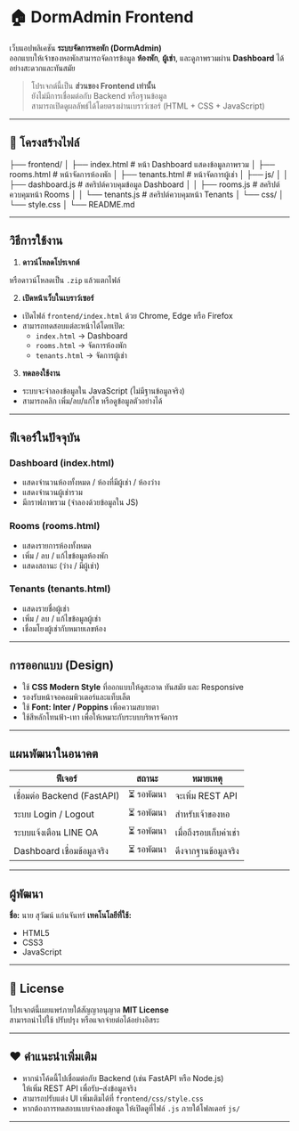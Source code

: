# 🏠 DormAdmin Frontend

เว็บแอปพลิเคชัน **ระบบจัดการหอพัก (DormAdmin)**  
ออกแบบให้เจ้าของหอพักสามารถจัดการข้อมูล **ห้องพัก**, **ผู้เช่า**, และดูภาพรวมผ่าน **Dashboard** ได้อย่างสะดวกและทันสมัย  

> โปรเจกต์นี้เป็น **ส่วนของ Frontend เท่านั้น**  
> ยังไม่มีการเชื่อมต่อกับ Backend หรือฐานข้อมูล  
> สามารถเปิดดูผลลัพธ์ได้โดยตรงผ่านเบราว์เซอร์ (HTML + CSS + JavaScript)

---

## 📁 โครงสร้างไฟล์

├── frontend/
│ ├── index.html # หน้า Dashboard แสดงข้อมูลภาพรวม
│ ├── rooms.html # หน้าจัดการห้องพัก
│ ├── tenants.html # หน้าจัดการผู้เช่า
│ ├── js/
│ │ ├── dashboard.js # สคริปต์ควบคุมข้อมูล Dashboard
│ │ ├── rooms.js # สคริปต์ควบคุมหน้า Rooms
│ │ └── tenants.js # สคริปต์ควบคุมหน้า Tenants
│ └── css/
│ └── style.css 
│
└── README.md 


---

## วิธีการใช้งาน

1. **ดาวน์โหลดโปรเจกต์**  

หรือดาวน์โหลดเป็น `.zip` แล้วแตกไฟล์

2. **เปิดหน้าเว็บในเบราว์เซอร์**
- เปิดไฟล์ `frontend/index.html` ด้วย Chrome, Edge หรือ Firefox  
- สามารถทดสอบแต่ละหน้าได้โดยเปิด:
  - `index.html` → Dashboard  
  - `rooms.html` → จัดการห้องพัก  
  - `tenants.html` → จัดการผู้เช่า  

3. **ทดลองใช้งาน**
- ระบบจะจำลองข้อมูลใน JavaScript (ไม่มีฐานข้อมูลจริง)  
- สามารถคลิก เพิ่ม/ลบ/แก้ไข หรือดูข้อมูลตัวอย่างได้

---

## ฟีเจอร์ในปัจจุบัน

### Dashboard (index.html)
- แสดงจำนวนห้องทั้งหมด / ห้องที่มีผู้เช่า / ห้องว่าง  
- แสดงจำนวนผู้เช่ารวม  
- มีกราฟภาพรวม (จำลองด้วยข้อมูลใน JS)

### Rooms (rooms.html)
- แสดงรายการห้องทั้งหมด  
- เพิ่ม / ลบ / แก้ไขข้อมูลห้องพัก  
- แสดงสถานะ (ว่าง / มีผู้เช่า)

### Tenants (tenants.html)
- แสดงรายชื่อผู้เช่า  
- เพิ่ม / ลบ / แก้ไขข้อมูลผู้เช่า  
- เชื่อมโยงผู้เช่ากับหมายเลขห้อง

---

## การออกแบบ (Design)
- ใช้ **CSS Modern Style** ที่ออกแบบให้ดูสะอาด ทันสมัย และ Responsive  
- รองรับหน้าจอคอมพิวเตอร์และแท็บเล็ต  
- ใช้ **Font: Inter / Poppins** เพื่อความสบายตา  
- ใช้สีหลักโทนฟ้า-เทา เพื่อให้เหมาะกับระบบบริหารจัดการ

---

## แผนพัฒนาในอนาคต

| ฟีเจอร์ | สถานะ | หมายเหตุ |
|-----------|--------|-----------|
| เชื่อมต่อ Backend (FastAPI) | ⏳ รอพัฒนา | จะเพิ่ม REST API |
| ระบบ Login / Logout | ⏳ รอพัฒนา | สำหรับเจ้าของหอ |
| ระบบแจ้งเตือน LINE OA | ⏳ รอพัฒนา | เมื่อถึงรอบเก็บค่าเช่า |
| Dashboard เชื่อมข้อมูลจริง | ⏳ รอพัฒนา | ดึงจากฐานข้อมูลจริง |

---

## ผู้พัฒนา
**ชื่อ:** นาย สุวัฒน์ แก่นจันทร์
**เทคโนโลยีที่ใช้:**  
- HTML5  
- CSS3
- JavaScript

---

## 📝 License
โปรเจกต์นี้เผยแพร่ภายใต้สัญญาอนุญาต **MIT License**  
สามารถนำไปใช้ ปรับปรุง หรือแจกจ่ายต่อได้อย่างอิสระ

---

## ❤️ คำแนะนำเพิ่มเติม
- หากนำโค้ดนี้ไปเชื่อมต่อกับ Backend (เช่น FastAPI หรือ Node.js)  
ให้เพิ่ม REST API เพื่อรับ–ส่งข้อมูลจริง  
- สามารถปรับแต่ง UI เพิ่มเติมได้ที่ `frontend/css/style.css`  
- หากต้องการทดสอบแบบจำลองข้อมูล ให้เปิดดูที่ไฟล์ `.js` ภายใต้โฟลเดอร์ `js/`

---

